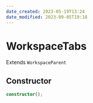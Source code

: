 ```yaml
---
date_created: 2023-05-19T13:24
date_modified: 2023-09-05T19:18
---
```

# WorkspaceTabs

Extends `WorkspaceParent`

## Constructor

```ts
constructor();
```
